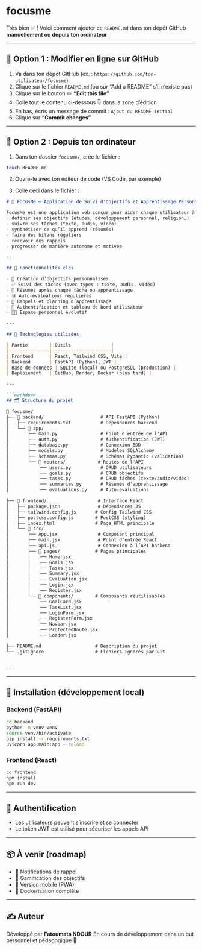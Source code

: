 # focusme
Très bien ✅ ! Voici comment ajouter ce `README.md` dans ton dépôt GitHub **manuellement ou depuis ton ordinateur** :

---

## 🧠 Option 1 : Modifier en ligne sur GitHub

1. Va dans ton dépôt GitHub (ex. : `https://github.com/ton-utilisateur/focusme`)
2. Clique sur le fichier `README.md` (ou sur “Add a README” s’il n’existe pas)
3. Clique sur le bouton ✏️ **“Edit this file”**
4. Colle tout le contenu ci-dessous 👇 dans la zone d’édition
5. En bas, écris un message de commit :
   `Ajout du README initial`
6. Clique sur **“Commit changes”**

---

## 🧠 Option 2 : Depuis ton ordinateur

1. Dans ton dossier `focusme/`, crée le fichier :

```bash
touch README.md
```

2. Ouvre-le avec ton éditeur de code (VS Code, par exemple)

3. Colle ceci dans le fichier :

```markdown
# 🎯 FocusMe – Application de Suivi d'Objectifs et Apprentissage Personnel

FocusMe est une application web conçue pour aider chaque utilisateur à :
- définir ses objectifs (études, développement personnel, religion…)
- suivre ses tâches (texte, audio, vidéo)
- synthétiser ce qu’il apprend (résumés)
- faire des bilans réguliers
- recevoir des rappels
- progresser de manière autonome et motivée

---

## 🧠 Fonctionnalités clés

- 📌 Création d’objectifs personnalisés
- ✅ Suivi des tâches (avec types : texte, audio, vidéo)
- 🧠 Résumés après chaque tâche ou apprentissage
- 📊 Auto-évaluations régulières
- 📅 Rappels et planning d’apprentissage
- 🔐 Authentification et tableau de bord utilisateur
- 🧑‍💻 Espace personnel évolutif

---

## 🧩 Technologies utilisées

| Partie        | Outils               |
|---------------|----------------------|
| Frontend      | React, Tailwind CSS, Vite |
| Backend       | FastAPI (Python), JWT |
| Base de données | SQLite (local) ou PostgreSQL (production) |
| Déploiement   | GitHub, Render, Docker (plus tard) |

---

```markdown
## 🗂️ Structure du projet

📁 focusme/
├── 📁 backend/                     # API FastAPI (Python)
│   ├── requirements.txt           # Dépendances backend
│   └── 📁 app/
│       ├── main.py                # Point d'entrée de l'API
│       ├── auth.py                # Authentification (JWT)
│       ├── database.py            # Connexion BDD
│       ├── models.py              # Modèles SQLAlchemy
│       ├── schemas.py             # Schémas Pydantic (validation)
│       └── 📁 routers/            # Routes de l'API
│           ├── users.py           # CRUD utilisateurs
│           ├── goals.py           # CRUD objectifs
│           ├── tasks.py           # CRUD tâches (texte/audio/vidéo)
│           ├── summaries.py       # Résumés d'apprentissage
│           └── evaluations.py     # Auto-évaluations

├── 📁 frontend/                   # Interface React
│   ├── package.json              # Dépendances JS
│   ├── tailwind.config.js       # Config Tailwind CSS
│   ├── postcss.config.js        # PostCSS (styling)
│   ├── index.html               # Page HTML principale
│   └── 📁 src/
│       ├── App.jsx               # Composant principal
│       ├── main.jsx              # Point d’entrée React
│       ├── api.js                # Connexion à l’API backend
│       ├── 📁 pages/             # Pages principales
│       │   ├── Home.jsx
│       │   ├── Goals.jsx
│       │   ├── Tasks.jsx
│       │   ├── Summary.jsx
│       │   ├── Evaluation.jsx
│       │   ├── Login.jsx
│       │   └── Register.jsx
│       └── 📁 components/        # Composants réutilisables
│           ├── GoalCard.jsx
│           ├── TaskList.jsx
│           ├── LoginForm.jsx
│           ├── RegisterForm.jsx
│           ├── Navbar.jsx
│           ├── ProtectedRoute.jsx
│           └── Loader.jsx

├── README.md                    # Description du projet
└── .gitignore                   # Fichiers ignorés par Git


---


````

---

## 🚀 Installation (développement local)

### Backend (FastAPI)
```bash
cd backend
python -m venv venv
source venv/bin/activate
pip install -r requirements.txt
uvicorn app.main:app --reload
````

### Frontend (React)

```bash
cd frontend
npm install
npm run dev
```

---

## 🔐 Authentification

* Les utilisateurs peuvent s’inscrire et se connecter
* Le token JWT est utilisé pour sécuriser les appels API

---

## 📦 À venir (roadmap)

* 🔔 Notifications de rappel
* 🎯 Gamification des objectifs
* 📱 Version mobile (PWA)
* 🐳 Dockerisation complète

---

## ✍️ Auteur

Développé par **Fatoumata NDOUR**
En cours de développement dans un but personnel et pédagogique 🌱

````